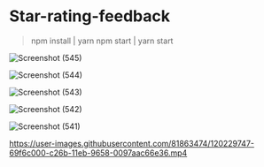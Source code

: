 # Star-rating-feedback

> npm install | yarn
> npm start  | yarn start


![Screenshot (545)](https://user-images.githubusercontent.com/81863474/120229226-4717dc00-c26a-11eb-82ea-42c4df1b9fdd.png)

![Screenshot (544)](https://user-images.githubusercontent.com/81863474/120229284-6a428b80-c26a-11eb-9ba2-9ab42934ce5d.png)

![Screenshot (543)](https://user-images.githubusercontent.com/81863474/120229304-762e4d80-c26a-11eb-9e03-bde6e32decbe.png)

![Screenshot (542)](https://user-images.githubusercontent.com/81863474/120229324-85ad9680-c26a-11eb-995b-7652b9d0149a.png)

![Screenshot (541)](https://user-images.githubusercontent.com/81863474/120229357-96f6a300-c26a-11eb-811d-3c33a5f0e591.png)

https://user-images.githubusercontent.com/81863474/120229747-69f6c000-c26b-11eb-9658-0097aac66e36.mp4
